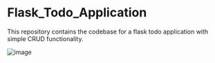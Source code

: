 # Flask_Todo_Application
This repository contains the codebase for a flask todo application with simple CRUD functionality. 

![image](https://github.com/shaikat010/Flask_Todo_Application/assets/68814937/d343df6b-a025-4958-a1d9-8ad80ba5d4b2)
